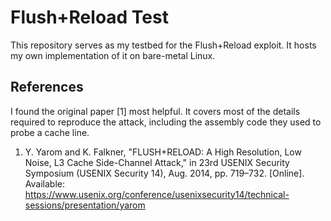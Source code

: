 # Flush+Reload Test

This repository serves as my testbed for the Flush+Reload exploit. It hosts my
own implementation of it on bare-metal Linux.


## References

I found the original paper \[1\] most helpful. It covers most of the details
required to reproduce the attack, including the assembly code they used to probe
a cache line.

1. Y. Yarom and K. Falkner, "FLUSH+RELOAD: A High Resolution, Low Noise, L3
   Cache Side-Channel Attack," in 23rd USENIX Security Symposium (USENIX
   Security 14), Aug. 2014, pp. 719–732. \[Online\]. Available:
   https://www.usenix.org/conference/usenixsecurity14/technical-sessions/presentation/yarom
